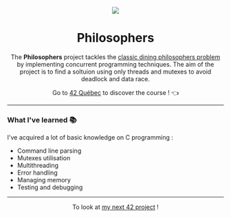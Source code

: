 <p align="center">
  <img src="https://github.com/LaOuede/42-project-badges/blob/main/badges/philosopherse.png" />
</p>

<h1 align=center>Philosophers</h1>

<div align=center>

The <b>Philosophers</b> project tackles the [classic dining philosophers problem](https://en.wikipedia.org/wiki/Dining_philosophers_problem) by implementing concurrent programming techniques.
The aim of the project is to find a soltuion using only threads and mutexes to avoid deadlock and data race.

</div>

<div align="center">

Go to [42 Québec](https://42quebec.com/) to discover the course ! 👈
</div>

---

<h3 align="left">What I've learned 📚</h3>

I've acquired a lot of basic knowledge on C programming :
- Command line parsing
- Mutexes utilisation
- Multithreading
- Error handling
- Managing memory
- Testing and debugging

---

<div align="center">

To look at [my next 42 project](https://github.com/LaOuede/42-MiniRT) !
</div>
